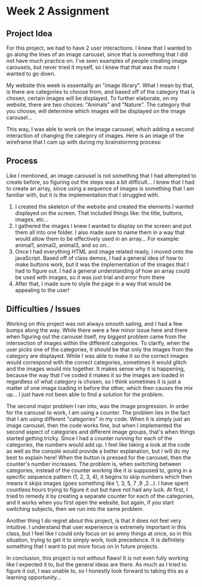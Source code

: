 # Week 2 Assignment

## Project Idea

For this project, we had to have 2 user interactions. I knew that I wanted to go along the lines of an image carousel, since that is something that I did not have much practice on. I've seen examples of people creating image carousels, but never tried it myself, so I knew that that was the route I wanted to go down.

My website this week is essentailly an "image library". What I mean by that, is there are categories to choose from, and based off of the category that is chosen, certain images will be displayed. To further elaborate, on my website, there are two choices: "Animals" and "Nature". The category that you choose, will determine which images will be displayed on the image carousel...

This way, I was able to work on the image carousel, which adding a second interaction of changing the category of images. Here is an image of the wireframe that I cam up with during my brainstormng process: 

## Process

Like I mentioned, an image carousel is not something that I had attempted to create before, so figuring out the steps was a bit difficult... I knew that I had to create an array, since using a sequence of images is something that I am familiar with, but it is the implementation that I struggled with.

1. I created the skeleton of the website and created the elements I wanted displayed on the screen. That included things like: the title, buttons, images, etc...
2. I gathered the images I knew I wanted to display on the screen and put them all into one folder. I also made sure to name them in a way that would allow them to be effectively used in an array... For example: animal1, animal2, animal3, and so on...
3. Once I had everything HTML and image related ready, I moved onto the javaScript. Based off of class demos, I had a general idea of how to make buttons work, but it was the implementation of the images that I had to figure out. I had a general understanding of how an array could be used with images, so it was just trial and error from there
4. After that, I made sure to style the page in a way that would be appealing to the user!

## Difficulties / Issues

Working on this project was not always smooth sailing, and I had a few bumps along the way. While there were a few minor issue here and there when figuring out the carousel itself, my biggest problem came from the intersection of images within the different categories. To clarify, when the user picks one of the categories, it should be that only the images from the category are displayed. While I was able to make it so the correct images would correspond with the correct categories, sometimes it would glitch and the images would mix together. It makes sense why it is happening, because the way that I've coded it makes it so the images are loaded in regardless of what category is chosen, so I think sometimes it is just a matter of one image loading in before the other, which then causes the mix up... I just have not been able to find a solution for the problem.

The second major problem I ran into, was the image progression. In order for the carousel to work, I am using a counter. The problem lies in the fact that I am using different "categories" in my code. When it is simply just an image carousel, then the code works fine, but when I implemented the second aspect of categories and different image groups, that's when things started getting tricky. Since I had a counter running for each of the categories, the numbers would add up. I feel like taking a look at the code as well as the console would provide a better explanation, but I will do my best to explain here! When the button is pressed for the carousel, then the counter's number increases. The problem is, when switching between categories, instead of the counter working like it is supposed to, going in a specific sequence pattern (1, 2, 3, 4), it begins to skip numbers which then means it skips images (goes something like 1, 3, 5, 7 ,9 ,2...). I have spent countless hours trying to figure it out but have not had any luck. At first, I tried to remedy it by creating a separate counter for each of the categories, and it works when you first open the website, but again, if you start switching subjects, then we run into the same problem.

Another thing I do regret about this project, is that it does not feel very intuitive. I understand that user experience is extremely important in this class, but I feel like I could only focus on so amny things at once, so in this situation, trying to get it to simply work, took precedence. It is definitely something that I want to put more focus on in future projects.

In conclusion, this project is not without flaws! It is not even fully working like I expected it to, but the general ideas are there. As much as I tried to figure it out, I was unable to, so I honestly look forward to taking this as a learning opportunity...

